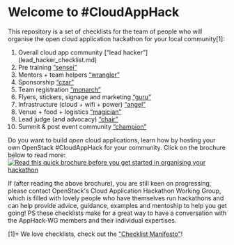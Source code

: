 # Welcome to #CloudAppHack

This repository is a set of checklists for the team of people who will organise the open cloud application hackathon for your local community[1]:

 1. Overall cloud app community [“lead hacker”] (lead_hacker_checklist.md)
 2. Pre training [“sensei”](training_sensei_checklist.md)
 3. Mentors + team helpers [“wrangler”](mentors_wrangler_checklist.md)
 4. Sponsorship [“czar”](sponsorship_czar_checklist.md)
 5. Team registration [“monarch”](team_registration_monarch_checklist.md)
 6. Flyers, stickers, signage and marketing [“guru”](marketting_guru_checklist.md)
 7. Infrastructure (cloud + wifi + power) [“angel”](infrastructure_angel_checklist.md)
 8. Venue + food + logistics [“magician”](venue_magician_checklist.md)
 9. Lead judge (and advocacy) [“chair”](judges_chair_checklist.md)
 10. Summit & post event community [“champion”](community_champion_checklist.md)

Do you want to build *open* cloud applications, learn how by hosting your own OpenStack #CloudAppHack for your community.
Click on the brochure below to read more:
[![Read this quick brochure before you get started in organising your hackathon](https://pbs.twimg.com/media/CkFOue5WYAAB1pK.jpg)](https://docs.google.com/presentation/d/1dK7d3A2pQ9iv3VxoVvAF1x4m7d10cZUc-q4F2e95GgQ/pub?start=true&loop=true&delayms=3000)

If (after reading the above brochure), you are still keen on progressing, please contact OpenStack's Cloud Application Hackathon Working Group, which is filled with lovely people who have themselves run hackathons and can help provide advice, guidance, examples and mentoship to help you get going!  PS these checklists make for a great way to have a conversation with the AppHack-WG members and their individual expertises.

[1]= We love checklists, check out the ["Checklist Manifesto"](https://en.wikipedia.org/wiki/The_Checklist_Manifesto)!
